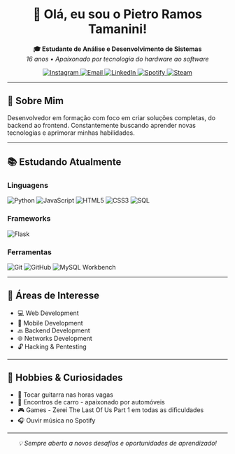 <h1 align="center">
  👋 Olá, eu sou o Pietro Ramos Tamanini!
</h1>
<p align="center">
  <b>🎓 Estudante de Análise e Desenvolvimento de Sistemas</b><br>
  <i>16 anos • Apaixonado por tecnologia do hardware ao software</i>
</p>
<p align="center">
  <a href="https://www.instagram.com/pietro.tamanini/">
    <img src="https://img.shields.io/badge/Instagram-E4405F?style=for-the-badge&logo=instagram&logoColor=white" alt="Instagram">
  </a>
  <a href="mailto:pietroramostamanini2010@gmail.com">
    <img src="https://img.shields.io/badge/Email-D14836?style=for-the-badge&logo=gmail&logoColor=white" alt="Email">
  </a>
  <a href="https://www.linkedin.com/in/pietrotamanini">
    <img src="https://img.shields.io/badge/LinkedIn-0077B5?style=for-the-badge&logo=linkedin&logoColor=white" alt="LinkedIn">
  </a>
  <a href="https://open.spotify.com/user/htt3ji5ept0xi37si6f5kbnmk">
    <img src="https://img.shields.io/badge/Spotify-1ED760?style=for-the-badge&logo=spotify&logoColor=white" alt="Spotify">
  </a>
  <a href="https://steamcommunity.com/id/soks999/">
    <img src="https://img.shields.io/badge/Steam-000000?style=for-the-badge&logo=steam&logoColor=white" alt="Steam">
  </a>
</p>

---

## 🚀 Sobre Mim

Desenvolvedor em formação com foco em criar soluções completas, do backend ao frontend. Constantemente buscando aprender novas tecnologias e aprimorar minhas habilidades.

---

## 📚 Estudando Atualmente

### Linguagens
<p>
  <img src="https://img.shields.io/badge/Python-3776AB?style=for-the-badge&logo=python&logoColor=white" alt="Python">
  <img src="https://img.shields.io/badge/JavaScript-F7DF1E?style=for-the-badge&logo=javascript&logoColor=black" alt="JavaScript">
  <img src="https://img.shields.io/badge/HTML5-E34F26?style=for-the-badge&logo=html5&logoColor=white" alt="HTML5">
  <img src="https://img.shields.io/badge/CSS3-1572B6?style=for-the-badge&logo=css3&logoColor=white" alt="CSS3">
  <img src="https://img.shields.io/badge/SQL-4479A1?style=for-the-badge&logo=mysql&logoColor=white" alt="SQL">
</p>

### Frameworks
<p>
  <img src="https://img.shields.io/badge/Flask-000000?style=for-the-badge&logo=flask&logoColor=white" alt="Flask">
</p>

### Ferramentas
<p>
  <img src="https://img.shields.io/badge/Git-F05032?style=for-the-badge&logo=git&logoColor=white" alt="Git">
  <img src="https://img.shields.io/badge/GitHub-181717?style=for-the-badge&logo=github&logoColor=white" alt="GitHub">
  <img src="https://img.shields.io/badge/MySQL_Workbench-4479A1?style=for-the-badge&logo=mysql&logoColor=white" alt="MySQL Workbench">
</p>

---

## 🎯 Áreas de Interesse

- 💻 Web Development
- 📱 Mobile Development
- 🔙 Backend Development
- 🌐 Networks Development
- 🔓 Hacking & Pentesting

---

## 🎵 Hobbies & Curiosidades

- 🎸 Tocar guitarra nas horas vagas
- 🚗 Encontros de carro - apaixonado por automóveis
- 🎮 Games - Zerei The Last Of Us Part 1 em todas as dificuldades 
- 🎧 Ouvir música no Spotify

---

<p align="center">
  <i>💡 Sempre aberto a novos desafios e oportunidades de aprendizado!</i>
</p>
